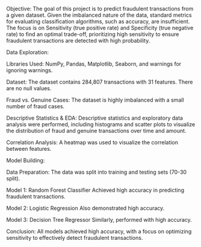 Objective:
The goal of this project is to predict fraudulent transactions from a given dataset. Given the imbalanced nature of the data, standard metrics for evaluating classification algorithms, such as accuracy, are insufficient. The focus is on Sensitivity (true positive rate) and Specificity (true negative rate) to find an optimal trade-off, prioritizing high sensitivity to ensure fraudulent transactions are detected with high probability.

Data Exploration:

Libraries Used: NumPy, Pandas, Matplotlib, Seaborn, and warnings for ignoring warnings.

Dataset: The dataset contains 284,807 transactions with 31 features. There are no null values.

Fraud vs. Genuine Cases: The dataset is highly imbalanced with a small number of fraud cases.

Descriptive Statistics & EDA: Descriptive statistics and exploratory data analysis were performed, including histograms and scatter plots to visualize the distribution of fraud and genuine transactions over time and amount.

Correlation Analysis: A heatmap was used to visualize the correlation between features.

Model Building:

Data Preparation: The data was split into training and testing sets (70-30 split).

Model 1: Random Forest Classifier
Achieved high accuracy in predicting fraudulent transactions.

Model 2: Logistic Regression
Also demonstrated high accuracy.

Model 3: Decision Tree Regressor
Similarly, performed with high accuracy.

Conclusion:
All models achieved high accuracy, with a focus on optimizing sensitivity to effectively detect fraudulent transactions.
